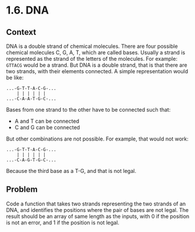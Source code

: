 # 1.6. DNA

## Context

DNA is a double strand of chemical molecules. There are
four possible chemical molecules C, G, A, T, which are called bases.
 Usually a strand is represented as the strand of the letters of the molecules. 
For example: `GTTACG` would be a strand. But DNA is a double strand,
that is that there are two strands, with their elements connected.
A simple representation would be like:
```
...-G-T-T-A-C-G-...
    | | | | | |
...-C-A-A-T-G-C-...
```
Bases from one strand to the other have to be connected such that:
- A and T can be connected
- C and G can be connected

But other combinations are not possible. For example, that would
not work:

```
...-G-T-T-A-C-G-...
    | | | | | |
...-C-A-G-T-G-C-...
```
Because the third base as a T-G, and that is not legal.

## Problem

Code a function that takes two strands representing
the two strands of an DNA, and identifies the positions
where the pair of bases are not legal. The result should be
an array of same length as the inputs, with 0 if the position
is not an error, and 1 if the position is not legal.
